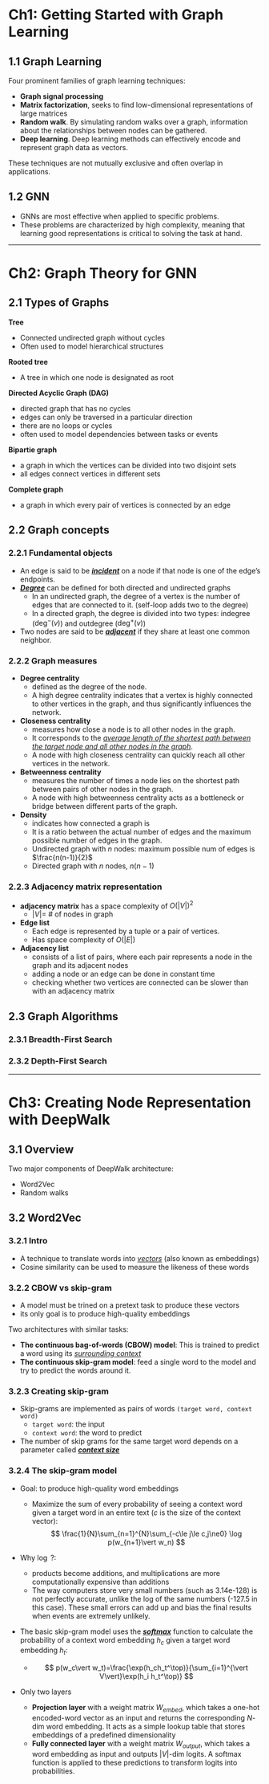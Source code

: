 # Ch1: Getting Started with Graph Learning

## 1.1 Graph Learning

Four prominent families of graph learning techniques:

- **Graph signal processing**
- **Matrix factorization**, seeks to find low-dimensional representations of large matrices
- **Random walk**. By simulating random walks over a graph, information about the relationships between nodes can be gathered.
- **Deep learning**. Deep learning methods can effectively encode and represent graph data as vectors.

These techniques are not mutually exclusive and often overlap in applications.

## 1.2 GNN

- GNNs are most effective when applied to specific problems. 
- These problems are characterized by high complexity, meaning that learning good representations is critical to solving the task at hand.

---

# Ch2: Graph Theory for GNN

## 2.1 Types of Graphs

**Tree**

- Connected undirected graph without cycles
- Often used to model hierarchical structures

**Rooted tree**

- A tree in which one node is designated as root

**Directed Acyclic Graph (DAG)**

- directed graph that has no cycles
- edges can only be traversed in a particular direction
- there are no loops or cycles
- often used to model dependencies between tasks or events

**Bipartie graph**

- a graph in which the vertices can be divided into two disjoint sets
- all edges connect vertices in different sets

**Complete graph**

- a graph in which every pair of vertices is connected by an edge

## 2.2 Graph concepts

### 2.2.1 Fundamental objects

- An edge is said to be <u>***incident***</u> on a node if that node is one of the edge’s endpoints.
- **<u>*Degree*</u>** can be defined for both directed and undirected graphs
	- In an undirected graph, the degree of a vertex is the number of edges that are connected to it. (self-loop adds two to the degree)
	- In a directed graph, the degree is divided into two types: indegree ($\text{deg}^-(v)$) and outdegree  ($\text{deg}^+(v)$)
- Two nodes are said to be **<u>*adjacent*</u>** if they share at least one common neighbor.

### 2.2.2 Graph measures

- **Degree centrality**
	- defined as the degree of the node. 
	- A high degree centrality indicates that a vertex is highly connected to other vertices in the graph, and thus significantly influences the network.
- **Closeness centrality** 
	- measures how close a node is to all other nodes in the graph. 
	- It corresponds to the <u>*average length of the shortest path between the target node and all other nodes in the graph*</u>. 
	- A node with high closeness centrality can quickly reach all other vertices in the network.
- **Betweenness centrality** 
	- measures the number of times a node lies on the shortest path between pairs of other nodes in the graph. 
	- A node with high betweenness centrality acts as a bottleneck or bridge between different parts of the graph.
- **Density**
	- indicates how connected a graph is
	- It is a ratio between the actual number of edges and the maximum possible number of edges in the graph.
	- Undirected graph with $n$ nodes: maximum possible num of edges is $\frac{n(n-1)}{2}$
	- Directed graph with $n$ nodes, $n(n-1)$

### 2.2.3 Adjacency matrix representation

- **adjacency matrix** has a space complexity of $O(\vert V\vert)^2$
	- $\vert V\vert=$ # of nodes in graph
- **Edge list**
	- Each edge is represented by a tuple or a pair of vertices.
	- Has space complexity of $O(\vert E\vert)$
- **Adjacency list**
	- consists of a list of pairs, where each pair represents a node in the graph and its adjacent nodes
	- adding a node or an edge can be done in constant time
	- checking whether two vertices are connected can be slower than with an adjacency matrix

## 2.3 Graph Algorithms

### 2.3.1 Breadth-First Search

### 2.3.2 Depth-First Search

---

# Ch3: Creating Node Representation with DeepWalk

## 3.1 Overview

Two major components of DeepWalk architecture:

- Word2Vec
- Random walks

## 3.2 Word2Vec

### 3.2.1 Intro

- A technique to translate words into <u>*vectors*</u> (also known as embeddings)
- Cosine similarity can be used to measure the likeness of these words

### 3.2.2 CBOW vs skip-gram

- A model must be trined on a pretext task to produce these vectors
- its only goal is to produce high-quality embeddings

Two architectures with similar tasks:

- **The continuous bag-of-words (CBOW) model**: This is trained to predict a word using its <u>*surrounding context*</u>
- **The continuous skip-gram model**: feed a single word to the model and try to predict the words around it.

### 3.2.3 Creating skip-gram

- Skip-grams are implemented as pairs of words `(target word, context word)`
	- `target word`: the input
	- `context word`: the word to predict
- The number of skip grams for the same target word depends on a parameter called **<u>*context size*</u>**

### 3.2.4 The skip-gram model

- Goal: to produce high-quality word embeddings

	- Maximize the sum of every probability of seeing a context word given a target word in an entire text ($c$ is the size of the context vector):
		$$
		\frac{1}{N}\sum_{n=1}^{N}\sum_{-c\le j\le c,j\ne0} \log p(w_{n+1}\vert w_n)
		$$

- Why $\log$ ?: 

	- products become additions, and multiplications are more computationally expensive than additions
	- The way computers store very small numbers (such as 3.14e-128) is not perfectly accurate, unlike the log of the same numbers (-127.5 in this case). These small errors can add up and bias the final results when events are extremely unlikely.

- The basic skip-gram model uses the **<u>*softmax*</u>** function to calculate the probability of a context word embedding $h_c$ given a target word embedding $h_t$:

	- $$
		p(w_c\vert w_t)=\frac{\exp(h_ch_t^\top)}{\sum_{i=1}^{\vert V\vert}\exp(h_i h_t^\top)}
		$$

- Only two layers

	- **Projection layer** with a weight matrix $W_{embed}$, which takes a one-hot encoded-word vector as an input and returns the corresponding $N$-dim word embedding. It acts as a simple lookup table that stores embeddings of a predefined dimensionality
	- **Fully connected layer** with a  weight matrix $W_{output}$, which takes a word embedding as input and outputs $\vert V\vert$-dim logits. A softmax function is applied to these predictions to transform logits into probabilities.

